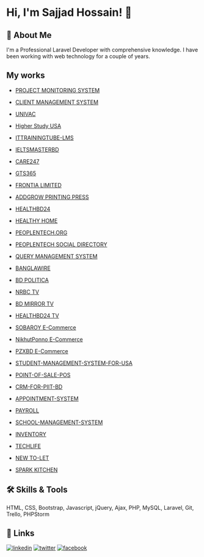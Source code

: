
# Hi, I'm Sajjad Hossain! 👋


## 🚀 About Me
I'm a Professional Laravel Developer with comprehensive knowledge. I have been working with web technology for a couple of years.


## My works
- [PROJECT MONITORING SYSTEM](https://upms.ugc.gov.bd/)
- [CLIENT MANAGEMENT SYSTEM](https://i.postimg.cc/mrpJFXpv/client-mgt-sys.png)

- [UNIVAC](https://univac.pntdns.com)
- [Higher Study USA](https://higherstudyusa.com)
- [ITTRAININGTUBE-LMS](https://ittrainingtube.com/v1)
- [IELTSMASTERBD](https://www.ieltsmasterbd.com)

- [CARE247](https://care247.tech)
- [GTS365](https://gts365.net)
- [FRONTIA LIMITED](https://frontia.com.bd)
- [ADDGROW PRINTING PRESS](https://addgrow.us)

- [HEALTHBD24](https://healthbd24.com)
- [HEALTHY HOME](http://www.healthyhomebd.com)

- [PEOPLENTECH.ORG](https://peoplentech.org)
- [PEOPLENTECH SOCIAL DIRECTORY](https://social.piit.us)
- [QUERY MANAGEMENT SYSTEM](https://apps.piit.us/quex)

- [BANGLAWIRE](https://banglawire.net)
- [BD POLITICA](https://bdpolitica.com)
- [NRBC TV](https://nrbc.tv)
- [BD MIRROR TV](https://bdmirror.tv)
- [HEALTHBD24 TV](https://healthbd24.tv)

- [SOBAROY E-Commerce](https://sobaroy.com)
- [NikhutPonno E-Commerce](https://nikhutponno.com)
- [PZXBD E-Commerce](https://pzxbd.com)

- [STUDENT-MANAGEMENT-SYSTEM-FOR-USA](https://i.postimg.cc/D0QC21w4/sms-for-usa-branches.png)
- [POINT-OF-SALE-POS](https://i.postimg.cc/020843PP/pnt-pos.png)
- [CRM-FOR-PIIT-BD](https://i.postimg.cc/QMy5TCy4/pnt-crm.png)
- [APPOINTMENT-SYSTEM](https://apps.piit.us/appointment)
- [PAYROLL](https://i.postimg.cc/W31W2dJ5/pnt-payroll.png)
- [SCHOOL-MANAGEMENT-SYSTEM](https://i.postimg.cc/t4LnqwZw/school-management-system.png)
- [INVENTORY](https://i.postimg.cc/YS0RZhLk/inventory.png)

- [TECHLIFE](https://www.techlife.com.bd)
- [NEW TO-LET](http://newtolet.com)
- [SPARK KITCHEN](https://apps.piit.us/restaurant)


## 🛠 Skills & Tools
HTML, CSS, Bootstrap, Javascript, jQuery, Ajax, PHP, MySQL, Laravel, Git, Trello, PHPStorm


## 🔗 Links
[![linkedin](https://img.shields.io/badge/linkedin-0A66C2?style=for-the-badge&logo=linkedin&logoColor=white)](https://www.linkedin.com/in/thesajjadlive/)
[![twitter](https://img.shields.io/badge/twitter-1DA1F2?style=for-the-badge&logo=twitter&logoColor=white)](https://twitter.com/thesajjadlive)
[![facebook](https://img.shields.io/badge/facebook-4267B2?style=for-the-badge&logo=facebook&logoColor=white)](https://www.facebook.com/thesajjadlive)
